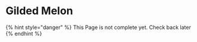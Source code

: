 # Gilded Melon

{% hint style="danger" %}
This Page is not complete yet. Check back later
{% endhint %}

